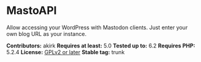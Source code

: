 # MastoAPI

Allow accessing your WordPress with Mastodon clients. Just enter your own blog URL as your instance.

**Contributors:** akirk
**Requires at least:** 5.0
**Tested up to:** 6.2
**Requires PHP:** 5.2.4
**License:** [GPLv2 or later](http://www.gnu.org/licenses/gpl-2.0.html)
**Stable tag:** trunk
